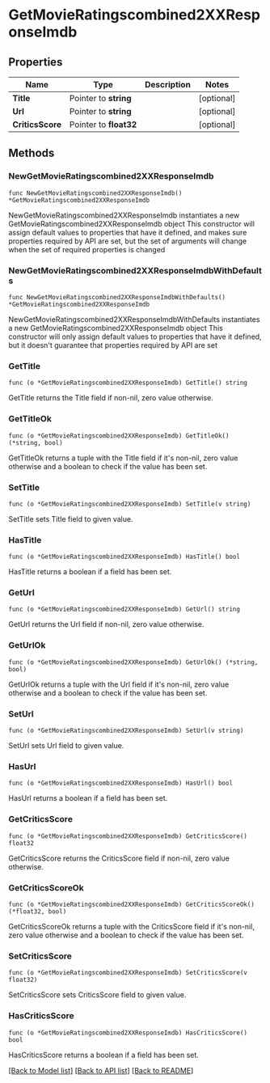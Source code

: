 # GetMovieRatingscombined2XXResponseImdb

## Properties

Name | Type | Description | Notes
------------ | ------------- | ------------- | -------------
**Title** | Pointer to **string** |  | [optional] 
**Url** | Pointer to **string** |  | [optional] 
**CriticsScore** | Pointer to **float32** |  | [optional] 

## Methods

### NewGetMovieRatingscombined2XXResponseImdb

`func NewGetMovieRatingscombined2XXResponseImdb() *GetMovieRatingscombined2XXResponseImdb`

NewGetMovieRatingscombined2XXResponseImdb instantiates a new GetMovieRatingscombined2XXResponseImdb object
This constructor will assign default values to properties that have it defined,
and makes sure properties required by API are set, but the set of arguments
will change when the set of required properties is changed

### NewGetMovieRatingscombined2XXResponseImdbWithDefaults

`func NewGetMovieRatingscombined2XXResponseImdbWithDefaults() *GetMovieRatingscombined2XXResponseImdb`

NewGetMovieRatingscombined2XXResponseImdbWithDefaults instantiates a new GetMovieRatingscombined2XXResponseImdb object
This constructor will only assign default values to properties that have it defined,
but it doesn't guarantee that properties required by API are set

### GetTitle

`func (o *GetMovieRatingscombined2XXResponseImdb) GetTitle() string`

GetTitle returns the Title field if non-nil, zero value otherwise.

### GetTitleOk

`func (o *GetMovieRatingscombined2XXResponseImdb) GetTitleOk() (*string, bool)`

GetTitleOk returns a tuple with the Title field if it's non-nil, zero value otherwise
and a boolean to check if the value has been set.

### SetTitle

`func (o *GetMovieRatingscombined2XXResponseImdb) SetTitle(v string)`

SetTitle sets Title field to given value.

### HasTitle

`func (o *GetMovieRatingscombined2XXResponseImdb) HasTitle() bool`

HasTitle returns a boolean if a field has been set.

### GetUrl

`func (o *GetMovieRatingscombined2XXResponseImdb) GetUrl() string`

GetUrl returns the Url field if non-nil, zero value otherwise.

### GetUrlOk

`func (o *GetMovieRatingscombined2XXResponseImdb) GetUrlOk() (*string, bool)`

GetUrlOk returns a tuple with the Url field if it's non-nil, zero value otherwise
and a boolean to check if the value has been set.

### SetUrl

`func (o *GetMovieRatingscombined2XXResponseImdb) SetUrl(v string)`

SetUrl sets Url field to given value.

### HasUrl

`func (o *GetMovieRatingscombined2XXResponseImdb) HasUrl() bool`

HasUrl returns a boolean if a field has been set.

### GetCriticsScore

`func (o *GetMovieRatingscombined2XXResponseImdb) GetCriticsScore() float32`

GetCriticsScore returns the CriticsScore field if non-nil, zero value otherwise.

### GetCriticsScoreOk

`func (o *GetMovieRatingscombined2XXResponseImdb) GetCriticsScoreOk() (*float32, bool)`

GetCriticsScoreOk returns a tuple with the CriticsScore field if it's non-nil, zero value otherwise
and a boolean to check if the value has been set.

### SetCriticsScore

`func (o *GetMovieRatingscombined2XXResponseImdb) SetCriticsScore(v float32)`

SetCriticsScore sets CriticsScore field to given value.

### HasCriticsScore

`func (o *GetMovieRatingscombined2XXResponseImdb) HasCriticsScore() bool`

HasCriticsScore returns a boolean if a field has been set.


[[Back to Model list]](../README.md#documentation-for-models) [[Back to API list]](../README.md#documentation-for-api-endpoints) [[Back to README]](../README.md)


